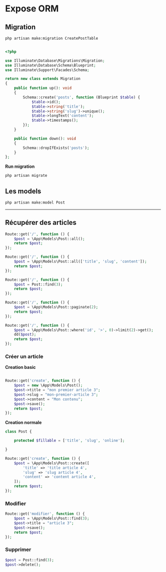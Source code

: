 # Expose ORM

## Migration

```bash
php artisan make:migration CreatePostTable
```

```php

<?php

use Illuminate\Database\Migrations\Migration;
use Illuminate\Database\Schema\Blueprint;
use Illuminate\Support\Facades\Schema;

return new class extends Migration
{
    public function up(): void
    {
        Schema::create('posts', function (Blueprint $table) {
            $table->id();
            $table->string('title');
            $table->string('slug')->unique();
            $table->longText('content');
            $table->timestamps();
        });
    }

    public function down(): void
    {
        Schema::dropIfExists('posts');
    }
};

```

**Run migration**

```bash
php artisan migrate
```


## Les models

```bash
php artisan make:model Post

```

___

## Récupérer des articles

```php
Route::get('/', function () {
    $post = \App\Models\Post::all();
    return $post;
});

```

```php
Route::get('/', function () {
    $post = \App\Models\Post::all(['title', 'slug', 'content']);
    return $post;
});

```


```php
Route::get('/', function () {
    $post = Post::find(3);
    return $post;
});

```

```php
Route::get('/', function () {
    $post = \App\Models\Post::paginate(2);
    return $post;
});
```

```php
Route::get('/', function () {
    $post = \App\Models\Post::where('id', '>', 0)->limit(2)->get();
    dd($post);
    return $post;
});

```
### Créer un article

**Creation basic**

```php

Route::get('create', function () {
    $post = new \App\Models\Post();
    $post->title = "mon premier article 3";
    $post->slug = "mon-premier-article 3";
    $post->content = "Mon contenu";
    $post->save();
    return $post;
});

```

**Creation normale**

```php
class Post {

    protected $fillable = ['title', 'slug', 'online'];

}
```

```php
Route::get('create', function () {
    $post = \App\Models\Post::create([
        'title' => 'title article 4',
        'slug' => 'slug article 4',
        'content' => 'content article 4',
    ]);
    return $post;
});

```


### Modifier

```php
Route::get('modifier', function () {
    $post = \App\Models\Post::find(3);
    $post->title = "article 3";
    $post->save();
    return $post;
});

```

### Supprimer 

```php
$post = Post::find(3);
$post->delete();
```
